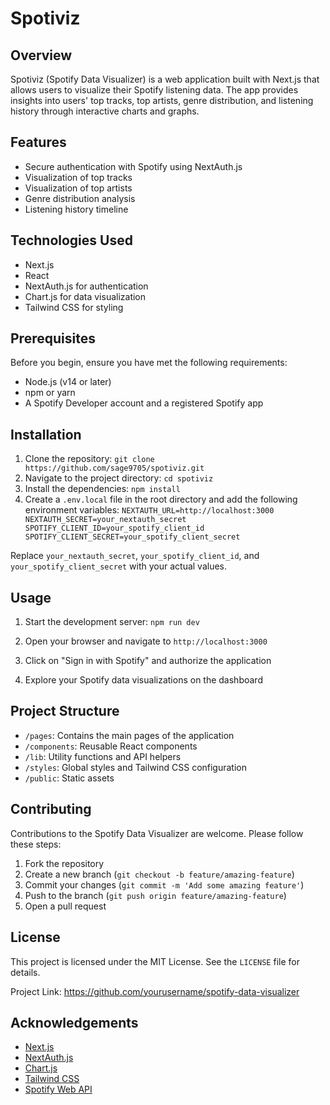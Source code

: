 # Spotiviz

## Overview

Spotiviz (Spotify Data Visualizer) is a web application built with Next.js that allows users to visualize their Spotify listening data. The app provides insights into users' top tracks, top artists, genre distribution, and listening history through interactive charts and graphs.

## Features

- Secure authentication with Spotify using NextAuth.js
- Visualization of top tracks
- Visualization of top artists
- Genre distribution analysis
- Listening history timeline


## Technologies Used

- Next.js
- React
- NextAuth.js for authentication
- Chart.js for data visualization
- Tailwind CSS for styling

## Prerequisites

Before you begin, ensure you have met the following requirements:

- Node.js (v14 or later)
- npm or yarn
- A Spotify Developer account and a registered Spotify app

## Installation

1. Clone the repository:
   ``
    git clone https://github.com/sage9705/spotiviz.git
   ``
2. Navigate to the project directory:
   ``
    cd spotiviz
   ``
3. Install the dependencies:
   ``
    npm install
   ``
4. Create a `.env.local` file in the root directory and add the following environment variables:
   ``
    NEXTAUTH_URL=http://localhost:3000
    NEXTAUTH_SECRET=your_nextauth_secret
    SPOTIFY_CLIENT_ID=your_spotify_client_id
    SPOTIFY_CLIENT_SECRET=your_spotify_client_secret
  ``


Replace `your_nextauth_secret`, `your_spotify_client_id`, and `your_spotify_client_secret` with your actual values.

## Usage

1. Start the development server:
   ``
   npm run dev
   ``

2. Open your browser and navigate to `http://localhost:3000`

3. Click on "Sign in with Spotify" and authorize the application

4. Explore your Spotify data visualizations on the dashboard

## Project Structure

- `/pages`: Contains the main pages of the application
- `/components`: Reusable React components
- `/lib`: Utility functions and API helpers
- `/styles`: Global styles and Tailwind CSS configuration
- `/public`: Static assets

## Contributing

Contributions to the Spotify Data Visualizer are welcome. Please follow these steps:

1. Fork the repository
2. Create a new branch (`git checkout -b feature/amazing-feature`)
3. Commit your changes (`git commit -m 'Add some amazing feature'`)
4. Push to the branch (`git push origin feature/amazing-feature`)
5. Open a pull request

## License

This project is licensed under the MIT License. See the `LICENSE` file for details.


Project Link: https://github.com/yourusername/spotify-data-visualizer

## Acknowledgements

- [Next.js](https://nextjs.org/)
- [NextAuth.js](https://next-auth.js.org/)
- [Chart.js](https://www.chartjs.org/)
- [Tailwind CSS](https://tailwindcss.com/)
- [Spotify Web API](https://developer.spotify.com/documentation/web-api/)